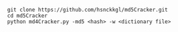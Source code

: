 ``git clone https://github.com/hsnckkgl/md5Cracker.git``\
``cd md5Cracker``\
 ``python md4Cracker.py -md5 <hash> -w <dictionary file>``
